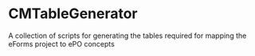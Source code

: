 # CMTableGenerator
A collection of scripts for generating the tables required for mapping the eForms project to ePO concepts
